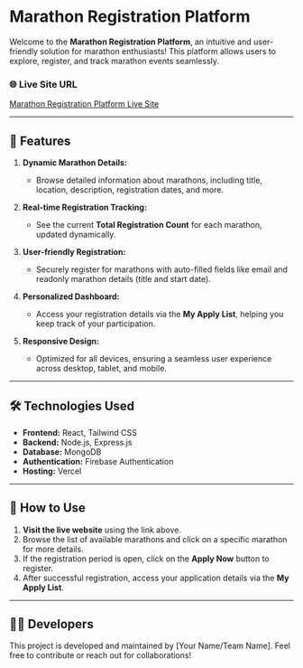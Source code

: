 # Marathon Registration Platform

Welcome to the **Marathon Registration Platform**, an intuitive and user-friendly solution for marathon enthusiasts! This platform allows users to explore, register, and track marathon events seamlessly.

### 🌐 Live Site URL
[Marathon Registration Platform Live Site](https://asserment-eleven-server.vercel.app)

---

## 🌟 Features

1. **Dynamic Marathon Details:**
   - Browse detailed information about marathons, including title, location, description, registration dates, and more.

2. **Real-time Registration Tracking:**
   - See the current **Total Registration Count** for each marathon, updated dynamically.

3. **User-friendly Registration:**
   - Securely register for marathons with auto-filled fields like email and readonly marathon details (title and start date).

4. **Personalized Dashboard:**
   - Access your registration details via the **My Apply List**, helping you keep track of your participation.

5. **Responsive Design:**
   - Optimized for all devices, ensuring a seamless user experience across desktop, tablet, and mobile.

---

## 🛠️ Technologies Used
- **Frontend:** React, Tailwind CSS
- **Backend:** Node.js, Express.js
- **Database:** MongoDB
- **Authentication:** Firebase Authentication
- **Hosting:** Vercel

---

## 🚀 How to Use
1. **Visit the live website** using the link above.
2. Browse the list of available marathons and click on a specific marathon for more details.
3. If the registration period is open, click on the **Apply Now** button to register.
4. After successful registration, access your application details via the **My Apply List**.

---

## 🧑‍💻 Developers
This project is developed and maintained by [Your Name/Team Name]. Feel free to contribute or reach out for collaborations!
